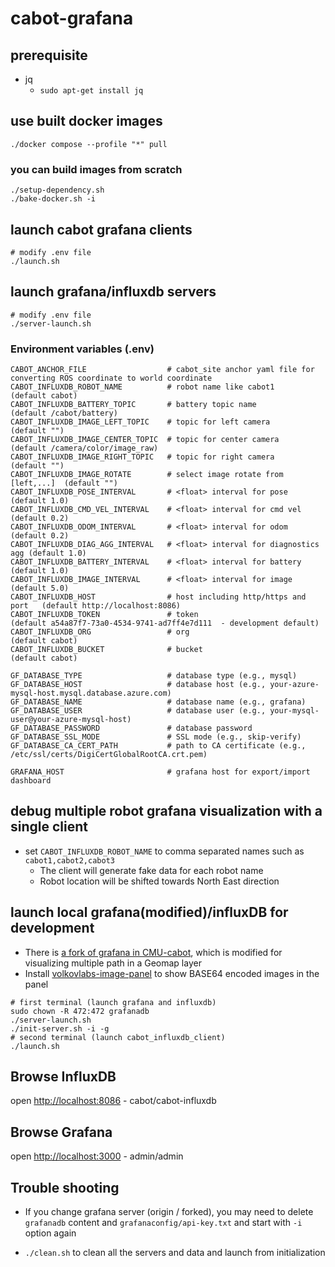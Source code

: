 # cabot-grafana

## prerequisite

- jq
  - `sudo apt-get install jq`

## use built docker images

```
./docker compose --profile "*" pull
```

### you can build images from scratch

```
./setup-dependency.sh
./bake-docker.sh -i
```

## launch cabot grafana clients

```
# modify .env file
./launch.sh
```

## launch grafana/influxdb servers

```
# modify .env file
./server-launch.sh
```

### Environment variables (.env)

```
CABOT_ANCHOR_FILE                  # cabot_site anchor yaml file for converting ROS coordinate to world coordinate
CABOT_INFLUXDB_ROBOT_NAME          # robot name like cabot1               (default cabot)
CABOT_INFLUXDB_BATTERY_TOPIC       # battery topic name                   (default /cabot/battery)
CABOT_INFLUXDB_IMAGE_LEFT_TOPIC    # topic for left camera                (default "")
CABOT_INFLUXDB_IMAGE_CENTER_TOPIC  # topic for center camera              (default /camera/color/image_raw)
CABOT_INFLUXDB_IMAGE_RIGHT_TOPIC   # topic for right camera               (default "")
CABOT_INFLUXDB_IMAGE_ROTATE        # select image rotate from [left,...]  (default "")
CABOT_INFLUXDB_POSE_INTERVAL       # <float> interval for pose            (default 1.0)
CABOT_INFLUXDB_CMD_VEL_INTERVAL    # <float> interval for cmd vel         (default 0.2)
CABOT_INFLUXDB_ODOM_INTERVAL       # <float> interval for odom            (default 0.2)
CABOT_INFLUXDB_DIAG_AGG_INTERVAL   # <float> interval for diagnostics agg (default 1.0)
CABOT_INFLUXDB_BATTERY_INTERVAL    # <float> interval for battery         (default 1.0)
CABOT_INFLUXDB_IMAGE_INTERVAL      # <float> interval for image           (default 5.0)
CABOT_INFLUXDB_HOST                # host including http/https and port   (default http://localhost:8086)
CABOT_INFLUXDB_TOKEN               # token                                (default a54a87f7-73a0-4534-9741-ad7ff4e7d111  - development default)
CABOT_INFLUXDB_ORG                 # org                                  (default cabot)
CABOT_INFLUXDB_BUCKET              # bucket                               (default cabot)

GF_DATABASE_TYPE                   # database type (e.g., mysql)
GF_DATABASE_HOST                   # database host (e.g., your-azure-mysql-host.mysql.database.azure.com)
GF_DATABASE_NAME                   # database name (e.g., grafana)
GF_DATABASE_USER                   # database user (e.g., your-mysql-user@your-azure-mysql-host)
GF_DATABASE_PASSWORD               # database password
GF_DATABASE_SSL_MODE               # SSL mode (e.g., skip-verify)
GF_DATABASE_CA_CERT_PATH           # path to CA certificate (e.g., /etc/ssl/certs/DigiCertGlobalRootCA.crt.pem)

GRAFANA_HOST                       # grafana host for export/import dashboard
```

## debug multiple robot grafana visualization with a single client
- set `CABOT_INFLUXDB_ROBOT_NAME` to comma separated names such as `cabot1,cabot2,cabot3`
  - The client will generate fake data for each robot name
  - Robot location will be shifted towards North East direction

## launch local grafana(modified)/influxDB for development
- There is [a fork of grafana in CMU-cabot](https://github.com/CMU-cabot/grafana), which is modified for visualizing multiple path in a Geomap layer
- Install [volkovlabs-image-panel](https://github.com/VolkovLabs/volkovlabs-image-panel) to show BASE64 encoded images in the panel

```
# first terminal (launch grafana and influxdb)
sudo chown -R 472:472 grafanadb
./server-launch.sh
./init-server.sh -i -g
# second terminal (launch cabot_influxdb_client)
./launch.sh
```

## Browse InfluxDB 

open [http://localhost:8086](http://localhost:8086) - cabot/cabot-influxdb

## Browse Grafana

open [http://localhost:3000](http://localhost:3000) - admin/admin


## Trouble shooting

- If you change grafana server (origin / forked), you may need to delete `grafanadb` content and `grafanaconfig/api-key.txt` and start with `-i` option again

- `./clean.sh` to clean all the servers and data and launch from initialization
